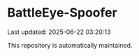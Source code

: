 # BattleEye-Spoofer

Last updated: 2025-06-22 03:20:13

This repository is automatically maintained.

